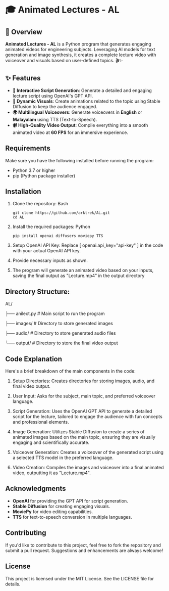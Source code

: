 # 🎓 Animated Lectures - AL

## 🌟 Overview

**Animated Lectures - AL** is a Python program that generates engaging animated videos for engineering subjects. Leveraging AI models for text generation and image synthesis, it creates a complete lecture video with voiceover and visuals based on user-defined topics. 🎬✨

## ✨ Features

- **📝 Interactive Script Generation**: Generate a detailed and engaging lecture script using OpenAI's GPT API.
- **🎨 Dynamic Visuals**: Create animations related to the topic using Stable Diffusion to keep the audience engaged.
- **🌍 Multilingual Voiceovers**: Generate voiceovers in **English** or **Malayalam** using TTS (Text-to-Speech).
- **📹 High-Quality Video Output**: Compile everything into a smooth animated video at **60 FPS** for an immersive experience.

## Requirements

Make sure you have the following installed before running the program:

- Python 3.7 or higher
- pip (Python package installer)

## Installation

1. Clone the repository:
    Bash
     ```
     git clone https://github.com/arktrek/AL.git
     cd AL
     ```
   
2. Install the required packages:
     Python
     ``` 
     pip install openai diffusers moviepy TTS
     ```
3. Setup OpenAI API Key: Replace [ openai.api_key="api-key" ] in the code with your actual OpenAI API key.
4. Provide necessary inputs as shown.
5. The program will generate an animated video based on your inputs, saving the final output as "Lecture.mp4" in the output directory

## Directory Structure:
AL/

├── anilect.py             # Main script to run the program

├── images/             # Directory to store generated images

├── audio/              # Directory to store generated audio files

└── output/             # Directory to store the final video output

## Code Explanation
Here's a brief breakdown of the main components in the code:

1. Setup Directories: Creates directories for storing images, audio, and final video output.

2. User Input: Asks for the subject, main topic, and preferred voiceover language.

3. Script Generation: Uses the OpenAI GPT API to generate a detailed script for the lecture, tailored to engage the audience with fun concepts and professional elements.

4. Image Generation: Utilizes Stable Diffusion to create a series of animated images based on the main topic, ensuring they are visually engaging and scientifically accurate.

5. Voiceover Generation: Creates a voiceover of the generated script using a selected TTS model in the preferred language.

6. Video Creation: Compiles the images and voiceover into a final animated video, outputting it as "Lecture.mp4".

## Acknowledgments
- **OpenAI** for providing the GPT API for script generation.
- **Stable Diffusion** for creating engaging visuals.
- **MoviePy** for video editing capabilities.
- **TTS** for text-to-speech conversion in multiple languages.

## Contributing
If you'd like to contribute to this project, feel free to fork the repository and submit a pull request. Suggestions and enhancements are always welcome!

## License
This project is licensed under the MIT License. See the LICENSE file for details.

